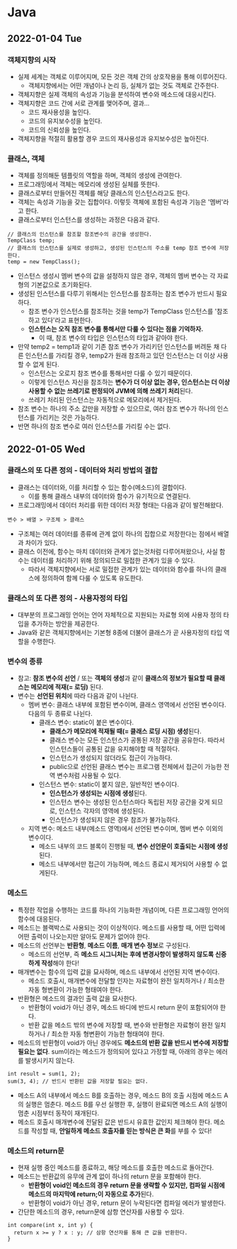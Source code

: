 # Java
## 2022-01-04 Tue

### 객체지향의 시작 
* 실제 세계는 객체로 이루어지며, 모든 것은 객체 간의 상호작용을 통해 이루어진다.
  * 객체지향에서는 어떤 개념이나 논리 등, 실체가 없는 것도 객체로 간주한다.
* 객체지향은 실제 객체의 속성과 기능을 분석하여 변수와 메소드에 대응시킨다.
* 객체지향은 코드 간에 서로 관계를 맺어주며, 결과...
  * 코드 재사용성을 높인다.
  * 코드의 유지보수성을 높인다.
  * 코드의 신뢰성을 높인다.
* 객체지향을 적절히 활용할 경우 코드의 재사용성과 유지보수성은 높아진다.

### 클래스, 객체
* 객체를 정의해둔 템플릿의 역할을 하며, 객체의 생성에 관여한다.
* 프로그래밍에서 객체는 메모리에 생성된 실체를 뜻한다.
* 클래스로부터 만들어진 객체를 해당 클래스의 인스턴스라고도 한다.
* 객체는 속성과 기능을 갖는 집합이다. 이렇듯 객체에 포함된 속성과 기능은 '멤버'라고 한다.
* 클래스로부터 인스턴스를 생성하는 과정은 다음과 같다.
```
// 클래스의 인스턴스를 참조할 참조변수의 공간을 생성한다.
TempClass temp;
// 클래스의 인스턴스를 실제로 생성하고, 생성된 인스턴스의 주소를 temp 참조 변수에 저장한다.
temp = new TempClass();
```
* 인스턴스 생성시 멤버 변수의 값을 설정하지 않은 경우, 객체의 멤버 변수는 각 자료형의 기본값으로 초기화된다.
* 생성된 인스턴스를 다루기 위해서는 인스턴스를 참조하는 참조 변수가 반드시 필요하다.
  * 참조 변수가 인스턴스를 참조하는 것을 temp가 TempClass 인스턴스를 '참조하고 있다'라고 표현한다.
  * **인스턴스는 오직 참조 변수를 통해서만 다룰 수 있다는 점을 기억하자.**
    * 이 때, 참조 변수의 타입은 인스턴스의 타입과 같아야 한다.
* 만약 temp2 = temp1과 같이 기존 참조 변수가 가리키던 인스턴스를 버려둔 채 다른 인스턴스를 가리킬 경우, temp2가 원래 참조하고 있던 인스턴스는 더 이상 사용할 수 없게 된다.
  * 인스턴스는 오로지 참조 변수를 통해서만 다룰 수 있기 때문이다.
  * 이렇게 인스턴스 자신을 참조하는 **변수가 더 이상 없는 경우, 인스턴스는 더 이상 사용할 수 없는 쓰레기로 판정되어 JVM에 의해 쓰레기 처리**된다.
  * 쓰레기 처리된 인스턴스는 자동적으로 메모리에서 제거된다.
* 참조 변수는 하나의 주소 값만을 저장할 수 있으므로, 여러 참조 변수가 하나의 인스턴스를 가리키는 것은 가능하다.
* 반면 하나의 참조 변수로 여러 인스턴스를 가리킬 수는 없다.

## 2022-01-05 Wed
### 클래스의 또 다른 정의 - 데이터와 처리 방법의 결합
* 클래스는 데이터와, 이를 처리할 수 있는 함수(메소드)의 결합이다.
  * 이를 통해 클래스 내부의 데이터와 함수가 유기적으로 연결된다.
* 프로그래밍에서 데이터 처리를 위한 데이터 저장 형태는 다음과 같이 발전해왔다.
```
변수 > 배열 > 구조체 > 클래스
```
* 구조체는 여러 데이터를 종류에 관계 없이 하나의 집합으로 저장한다는 점에서 배열과 차이가 있다.
* 클래스 이전에, 함수는 마치 데이터와 관계가 없는것처럼 다루어져왔으나, 사실 함수는 데이터를 처리하기 위해 정의되므로 밀접한 관계가 있을 수 있다.
  * 따라서 객체지향에서는 서로 밀접한 관계가 있는 데이터와 함수를 하나의 클래스에 정의하여 함께 다룰 수 있도록 유도한다.

### 클래스의 또 다른 정의 - 사용자정의 타입
* 대부분의 프로그래밍 언어는 언어 자체적으로 지원되는 자료형 외에 사용자 정의 타입을 추가하는 방안을 제공한다.
* Java와 같은 객체지향에서는 기본형 8종에 더불어 클래스가 곧 사용자정의 타입 역할을 수행한다.

### 변수의 종류
* 참고: **참조 변수의 선언** / 또는 **객체의 생성**과 같이 **클래스의 정보가 필요할 때 클래스는 메모리에 적재(= 로딩)** 된다.
* 변수는 **선언된 위치**에 따라 다음과 같이 나뉜다.
  * 멤버 변수: 클래스 내부에 포함된 변수이며, 클래스 영역에서 선언된 변수이다. 다음의 두 종류로 나뉜다.
    * 클래스 변수: static이 붙은 변수이다.
      * **클래스가 메모리에 적재될 때(= 클래스 로딩 시점) 생성**된다.
      * 클래스 변수는 모든 인스턴스가 공통된 저장 공간을 공유한다. 따라서 인스턴스들이 공통된 값을 유지해야할 때 적절하다.
      * 인스턴스가 생성되지 않더라도 접근이 가능하다.
      * public으로 선언된 클래스 변수는 프로그램 전체에서 접근이 가능한 전역 변수처럼 사용될 수 있다.
    * 인스턴스 변수: static이 붙지 않은, 일반적인 변수이다.
      * **인스턴스가 생성되는 시점에 생성**된다.
      * 인스턴스 변수는 생성된 인스턴스마다 독립된 저장 공간을 갖게 되므로, 인스턴스 각자의 영역에 생성된다.
      * 인스턴스가 생성되지 않은 경우 참조가 불가능하다.
  * 지역 변수: 메소드 내부(메소드 영역)에서 선언된 변수이며, 멤버 변수 이외의 변수이다. 
    * 메소드 내부의 코드 블록이 진행될 때, **변수 선언문이 호출되는 시점에 생성**된다.
    * 메소드 내부에서만 접근이 가능하며, 메소드 종료시 제거되어 사용할 수 없게된다.

### 메소드
* 특정한 작업을 수행하는 코드를 하나의 기능화한 개념이며, 다른 프로그래밍 언어의 함수에 대응된다.
* 메소드는 블랙박스로 사용되는 것이 이상적이다. 메소드를 사용할 때, 어떤 입력에 어떤 출력이 나오는지만 알아도 문제가 없어야 한다.
* 메소드의 선언부는 **반환형**, **메소드 이름**, **매개 변수 정보**로 구성된다.
  * 메소드의 선언부, 즉 **메소드 시그니처는 후에 변경사항이 발생하지 않도록 신중하게 작성**해야 한다!
* 매개변수는 함수의 입력 값을 묘사하며, 메소드 내부에서 선언된 지역 변수이다.
  * 메소드 호출시, 매개변수에 전달할 인자는 자료형이 완전 일치하거나 / 최소한 자동 형변환이 가능한 형태여야 한다.
* 반환형은 메소드의 결과인 출력 값을 묘사한다. 
  * 반환형이 void가 아닌 경우, 메소드 바디에 반드시 return 문이 포함되어야 한다.
  * 반환 값을 메소드 밖의 변수에 저장할 때, 변수와 반환형은 자료형이 완전 일치하거나 / 최소한 자동 형변환이 가능한 형태여야 한다.
* 메소드의 반환형이 void가 아닌 경우에도 **메소드의 반환 값을 반드시 변수에 저장할 필요는 없다**. sum이라는 메소드가 정의되어 있다고 가정할 때, 아래의 경우는 에러를 발생시키지 않는다.
```
int result = sum(1, 2);
sum(3, 4); // 반드시 반환된 값을 저장할 필요는 없다.
```
* 메소드 A의 내부에서 메소드 B를 호출하는 경우, 메소드 B의 호출 시점에 메소드 A의 실행은 멈춘다. 메소드 B를 우선 실행한 후, 실행이 완료되면 메소드 A의 실행이 멈춘 시점부터 동작이 재개된다.
* 메소드 호출시 매개변수에 전달된 값은 반드시 유효한 값인지 체크해야 한다. 메소드를 작성할 때, **안일하게 메소드 호출자를 믿는 방식은 큰 화**를 부를 수 있다!

### 메소드의 return문
* 현재 실행 중인 메소드를 종료하고, 해당 메소드를 호출한 메소드로 돌아간다.
* 메소드는 반환값의 유무에 관계 없이 하나의 return 문을 포함해야 한다.
  * **반환형이 void인 메소드의 경우 return 문을 생략할 수 있지만, 컴파일 시점에 메소드의 마지막에 return;이 자동으로 추가**된다.
  * 반환형이 void가 아닌 경우, return 문이 누락된다면 컴파일 에러가 발생한다.
* 간단한 메소드의 경우, return문에 삼항 연산자를 사용할 수 있다.
```
int compare(int x, int y) {
  return x >= y ? x : y; // 삼항 연산자를 통해 큰 값을 반환한다.
}
```

